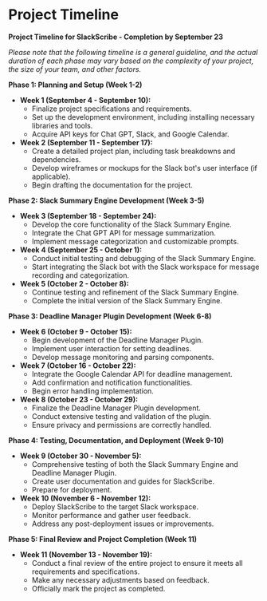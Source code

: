 # Project Timeline

**Project Timeline for SlackScribe - Completion by September 23**

*Please note that the following timeline is a general guideline, and the actual duration of each phase may vary based on the complexity of your project, the size of your team, and other factors.*

**Phase 1: Planning and Setup (Week 1-2)**

- **Week 1 (September 4 - September 10):**
    - Finalize project specifications and requirements.
    - Set up the development environment, including installing necessary libraries and tools.
    - Acquire API keys for Chat GPT, Slack, and Google Calendar.
- **Week 2 (September 11 - September 17):**
    - Create a detailed project plan, including task breakdowns and dependencies.
    - Develop wireframes or mockups for the Slack bot's user interface (if applicable).
    - Begin drafting the documentation for the project.

**Phase 2: Slack Summary Engine Development (Week 3-5)**

- **Week 3 (September 18 - September 24):**
    - Develop the core functionality of the Slack Summary Engine.
    - Integrate the Chat GPT API for message summarization.
    - Implement message categorization and customizable prompts.
- **Week 4 (September 25 - October 1):**
    - Conduct initial testing and debugging of the Slack Summary Engine.
    - Start integrating the Slack bot with the Slack workspace for message recording and categorization.
- **Week 5 (October 2 - October 8):**
    - Continue testing and refinement of the Slack Summary Engine.
    - Complete the initial version of the Slack Summary Engine.

**Phase 3: Deadline Manager Plugin Development (Week 6-8)**

- **Week 6 (October 9 - October 15):**
    - Begin development of the Deadline Manager Plugin.
    - Implement user interaction for setting deadlines.
    - Develop message monitoring and parsing components.
- **Week 7 (October 16 - October 22):**
    - Integrate the Google Calendar API for deadline management.
    - Add confirmation and notification functionalities.
    - Begin error handling implementation.
- **Week 8 (October 23 - October 29):**
    - Finalize the Deadline Manager Plugin development.
    - Conduct extensive testing and validation of the plugin.
    - Ensure privacy and permissions are correctly handled.

**Phase 4: Testing, Documentation, and Deployment (Week 9-10)**

- **Week 9 (October 30 - November 5):**
    - Comprehensive testing of both the Slack Summary Engine and Deadline Manager Plugin.
    - Create user documentation and guides for SlackScribe.
    - Prepare for deployment.
- **Week 10 (November 6 - November 12):**
    - Deploy SlackScribe to the target Slack workspace.
    - Monitor performance and gather user feedback.
    - Address any post-deployment issues or improvements.

**Phase 5: Final Review and Project Completion (Week 11)**

- **Week 11 (November 13 - November 19):**
    - Conduct a final review of the entire project to ensure it meets all requirements and specifications.
    - Make any necessary adjustments based on feedback.
    - Officially mark the project as completed.
